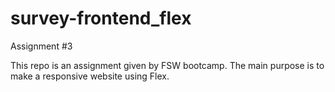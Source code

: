# survey-frontend_flex

Assignment #3

This repo is an assignment given by FSW bootcamp. The main purpose is to make a responsive website using Flex.
